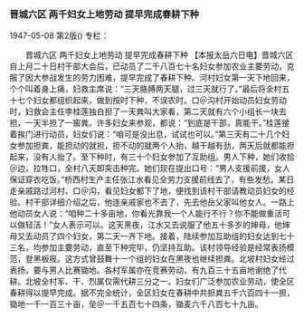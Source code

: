 ### 晋城六区  两千妇女上地劳动  提早完成春耕下种

1947-05-08
第2版()
专栏：

　　晋城六区
    两千妇女上地劳动
    提早完成春耕下种
    【本报太岳六日电】晋城六区自上月二十日村干部大会后，已动员了二千八百七十名妇女参加农业主要劳动，克服了因大参战发生的劳力困难，提早完成了春耕下种。河村妇女第一天下地回来，个个叫着身上痛，妇救主席说：“三天胳膊两天腿，过三天就行了。”最后将全村五十七个妇女都组织起来，做到按时下种，不误农时。口＠沟村开始动员妇女劳动时，妇救会主任李桂莲独白担了一天粪叫大家看，第二天就有六个小组长一块去担，一天半担了一窖粪。许多妇女来参观，都说：“到底是干部，真能干。”桂莲接着挨门进行动员，妇女们说：“咱可是没出息，试试也可以。”第三天有二十几个妇女参加担粪，能担动的就担，担不动的就两个人抬，越干越有劲，两天后就都能担起来，没有人抬了。至下种时，有三十个妇女参加了互助组。男人下种，她们收拾＠边，拉牲口，全村八天即突击种完。她们现在提出口号：“男人支援前援，女人保证穿衣吃饭。”桥西村生产主任张江水看见全劳力支援前线去了，有些发愁。某日走亲戚路过河村、口＠沟，看见妇女都下了地，便找到该村干部请教动员妇女的经验。村干部详细介绍之后，他连亲戚家也不去了，先去他岳父家叫他女人。一路上他动员女人说：“咱种二十多亩地，你看光靠我一个人能行不行？你不能做重活可以做轻活！”女人表示可以。这天黑夜，江水又去说服了他五十多岁的婶母，他婶母又去动员了四个妇女，第二天一齐下地。接着，陆续参加互助组的妇女达到七十三名，均参加主要劳动，直至下种完毕，仍坚持互助。该村领导经验是经常表扬模范，登黑板报。这方式曾鼓舞十一个组的妇女在黑夜也继续担粪。北坡村妇女经过表扬，要与男人比赛锄地。各村军属亦在竞赛劳动，有九百三十五亩地谢绝了代耕。北坡全村军、干、烈属仅需代耕三分之一。妇女们广泛参加农业劳动，使全区春耕得以提早完成。据不完全统计，全区妇女在春耕中共担粪五千六百四十一担，锄地一千一百三十亩，垒＠一千五百七十四条，锄麦六千八百七十九亩。
